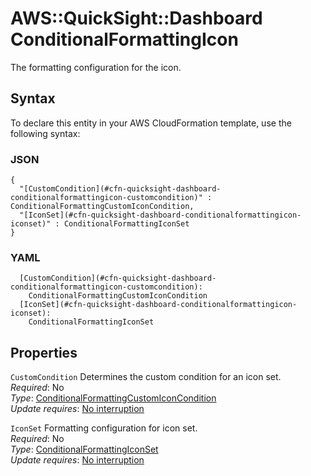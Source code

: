 # AWS::QuickSight::Dashboard ConditionalFormattingIcon<a name="aws-properties-quicksight-dashboard-conditionalformattingicon"></a>

The formatting configuration for the icon\.

## Syntax<a name="aws-properties-quicksight-dashboard-conditionalformattingicon-syntax"></a>

To declare this entity in your AWS CloudFormation template, use the following syntax:

### JSON<a name="aws-properties-quicksight-dashboard-conditionalformattingicon-syntax.json"></a>

```
{
  "[CustomCondition](#cfn-quicksight-dashboard-conditionalformattingicon-customcondition)" : ConditionalFormattingCustomIconCondition,
  "[IconSet](#cfn-quicksight-dashboard-conditionalformattingicon-iconset)" : ConditionalFormattingIconSet
}
```

### YAML<a name="aws-properties-quicksight-dashboard-conditionalformattingicon-syntax.yaml"></a>

```
  [CustomCondition](#cfn-quicksight-dashboard-conditionalformattingicon-customcondition):
    ConditionalFormattingCustomIconCondition
  [IconSet](#cfn-quicksight-dashboard-conditionalformattingicon-iconset):
    ConditionalFormattingIconSet
```

## Properties<a name="aws-properties-quicksight-dashboard-conditionalformattingicon-properties"></a>

`CustomCondition` <a name="cfn-quicksight-dashboard-conditionalformattingicon-customcondition"></a>
Determines the custom condition for an icon set\.  
_Required_: No  
_Type_: [ConditionalFormattingCustomIconCondition](aws-properties-quicksight-dashboard-conditionalformattingcustomiconcondition.md)  
_Update requires_: [No interruption](https://docs.aws.amazon.com/AWSCloudFormation/latest/UserGuide/using-cfn-updating-stacks-update-behaviors.html#update-no-interrupt)

`IconSet` <a name="cfn-quicksight-dashboard-conditionalformattingicon-iconset"></a>
Formatting configuration for icon set\.  
_Required_: No  
_Type_: [ConditionalFormattingIconSet](aws-properties-quicksight-dashboard-conditionalformattingiconset.md)  
_Update requires_: [No interruption](https://docs.aws.amazon.com/AWSCloudFormation/latest/UserGuide/using-cfn-updating-stacks-update-behaviors.html#update-no-interrupt)
